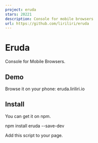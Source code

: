 ```yaml
---
project: eruda
stars: 20221
description: Console for mobile browsers
url: https://github.com/liriliri/eruda
---
```


Eruda
=====

Console for Mobile Browsers.

Demo
----

Browse it on your phone: eruda.liriliri.io

Install
-------

You can get it on npm.

npm install eruda --save-dev

Add this script to your page.

<script src\="node\_modules/eruda/eruda.js"\></script\>
<script\>eruda.init();</script\>

It's also available on jsDelivr and cdnjs.

<script src\="https://cdn.jsdelivr.net/npm/eruda"\></script\>
<script\>eruda.init();</script\>

For more detailed usage instructions, please read the documentation at eruda.liriliri.io!

Related Projects
----------------

-   eruda-android: Simple webview with eruda loaded automatically.
-   chii: Remote debugging tool.
-   chobitsu: Chrome devtools protocol JavaScript implementation.
-   licia: Utility library used by eruda.
-   luna: UI components used by eruda.
-   vivy: Icon image generation.

Third Party
-----------

-   eruda-pixel: UI pixel restoration tool.
-   eruda-webpack-plugin: Eruda webpack plugin.
-   eruda-vue-devtools: Eruda Vue-devtools plugin.

Backers
-------

Contribution
------------

Read Contributing Guide for development setup instructions.

